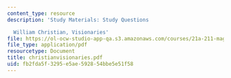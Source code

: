```yaml
---
content_type: resource
description: 'Study Materials: Study Questions

  William Christian, Visionaries'
file: https://ol-ocw-studio-app-qa.s3.amazonaws.com/courses/21a-211-magic-witchcraft-and-the-spirit-world-fall-2003/fb2fda5f3295e5ae592854bbe5e51f58_christianvisionaries.pdf
file_type: application/pdf
resourcetype: Document
title: christianvisionaries.pdf
uid: fb2fda5f-3295-e5ae-5928-54bbe5e51f58
---
```

